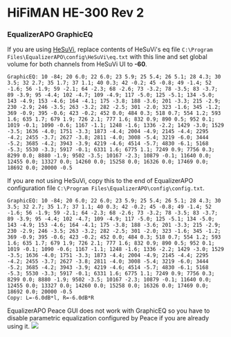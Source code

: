 # HiFiMAN HE-300 Rev 2
### EqualizerAPO GraphicEQ
If you are using [HeSuVi](https://sourceforge.net/projects/hesuvi/), replace contents of HeSuVi's eq file `C:\Program Files\EqualizerAPO\config\HeSuVi\eq.txt` with this line and set global volume for both channels from HeSuVi UI to **-60**.
```
GraphicEQ: 10 -84; 20 6.0; 22 6.0; 23 5.9; 25 5.4; 26 5.1; 28 4.3; 30 3.5; 32 2.7; 35 1.7; 37 1.1; 40 0.3; 42 -0.2; 45 -0.8; 49 -1.4; 52 -1.6; 56 -1.9; 59 -2.1; 64 -2.3; 68 -2.6; 73 -3.2; 78 -3.5; 83 -3.7; 89 -3.9; 95 -4.4; 102 -4.7; 109 -4.9; 117 -5.0; 125 -5.1; 134 -5.0; 143 -4.9; 153 -4.6; 164 -4.1; 175 -3.8; 188 -3.6; 201 -3.3; 215 -2.9; 230 -2.9; 246 -3.5; 263 -3.2; 282 -2.5; 301 -2.0; 323 -1.6; 345 -1.2; 369 -0.9; 395 -0.6; 423 -0.2; 452 0.0; 484 0.3; 518 0.7; 554 1.2; 593 1.6; 635 1.7; 679 1.9; 726 2.1; 777 1.6; 832 0.9; 890 0.5; 952 0.1; 1019 -0.1; 1090 -0.6; 1167 -1.1; 1248 -1.6; 1336 -2.2; 1429 -3.0; 1529 -3.5; 1636 -4.0; 1751 -3.3; 1873 -4.4; 2004 -4.9; 2145 -4.4; 2295 -4.2; 2455 -3.7; 2627 -3.8; 2811 -4.0; 3008 -5.4; 3219 -6.0; 3444 -5.2; 3685 -4.2; 3943 -3.9; 4219 -4.6; 4514 -5.7; 4830 -6.1; 5168 -5.3; 5530 -3.3; 5917 -0.1; 6331 1.6; 6775 1.1; 7249 0.9; 7756 0.3; 8299 0.0; 8880 -1.9; 9502 -3.5; 10167 -2.3; 10879 -0.1; 11640 0.0; 12455 0.0; 13327 0.0; 14260 0.0; 15258 0.0; 16326 0.0; 17469 0.0; 18692 0.0; 20000 -0.5
```
If you are not using HeSuVi, copy this to the end of EqualizerAPO configuration file `C:\Program Files\EqualizerAPO\config\config.txt`.
```
GraphicEQ: 10 -84; 20 6.0; 22 6.0; 23 5.9; 25 5.4; 26 5.1; 28 4.3; 30 3.5; 32 2.7; 35 1.7; 37 1.1; 40 0.3; 42 -0.2; 45 -0.8; 49 -1.4; 52 -1.6; 56 -1.9; 59 -2.1; 64 -2.3; 68 -2.6; 73 -3.2; 78 -3.5; 83 -3.7; 89 -3.9; 95 -4.4; 102 -4.7; 109 -4.9; 117 -5.0; 125 -5.1; 134 -5.0; 143 -4.9; 153 -4.6; 164 -4.1; 175 -3.8; 188 -3.6; 201 -3.3; 215 -2.9; 230 -2.9; 246 -3.5; 263 -3.2; 282 -2.5; 301 -2.0; 323 -1.6; 345 -1.2; 369 -0.9; 395 -0.6; 423 -0.2; 452 0.0; 484 0.3; 518 0.7; 554 1.2; 593 1.6; 635 1.7; 679 1.9; 726 2.1; 777 1.6; 832 0.9; 890 0.5; 952 0.1; 1019 -0.1; 1090 -0.6; 1167 -1.1; 1248 -1.6; 1336 -2.2; 1429 -3.0; 1529 -3.5; 1636 -4.0; 1751 -3.3; 1873 -4.4; 2004 -4.9; 2145 -4.4; 2295 -4.2; 2455 -3.7; 2627 -3.8; 2811 -4.0; 3008 -5.4; 3219 -6.0; 3444 -5.2; 3685 -4.2; 3943 -3.9; 4219 -4.6; 4514 -5.7; 4830 -6.1; 5168 -5.3; 5530 -3.3; 5917 -0.1; 6331 1.6; 6775 1.1; 7249 0.9; 7756 0.3; 8299 0.0; 8880 -1.9; 9502 -3.5; 10167 -2.3; 10879 -0.1; 11640 0.0; 12455 0.0; 13327 0.0; 14260 0.0; 15258 0.0; 16326 0.0; 17469 0.0; 18692 0.0; 20000 -0.5
Copy: L=-6.0dB*l, R=-6.0dB*R
```
EqualizerAPO Peace GUI does not work with GraphicEQ so you have to disable parametric equalization configured by Peace if you are already using it.
![](https://raw.githubusercontent.com/jaakkopasanen/AutoEq/master/results/SBAF-Serious/innerfidelity/onear/HiFiMAN%20HE-300%20Rev%202/HiFiMAN%20HE-300%20Rev%202.png)
